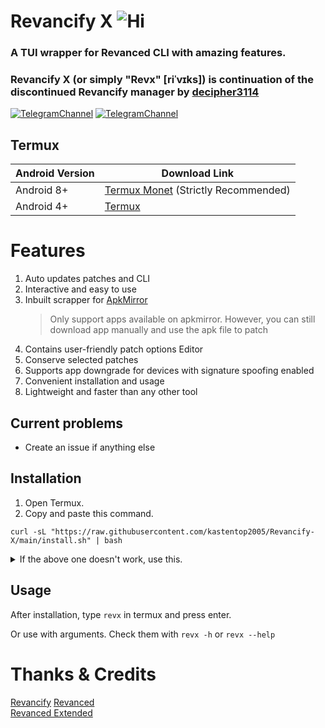 # Revancify X ![Hi](https://img.shields.io/github/stars/kastentop2005/Revancify-X?style=flat-square)
### A TUI wrapper for Revanced CLI with amazing features.
### Revancify X (or simply "Revx" [riˈvɪks]) is continuation of the discontinued Revancify manager by [decipher3114](https://github.com/decipher3114)

[![TelegramChannel](https://img.shields.io/badge/Telegram_Channel-2CA5E0?style=for-the-badge&logo=Telegram&logoColor=FFFFFF)](https://t.me/revancifyx) [![TelegramChannel](https://img.shields.io/badge/Telegram_Support_Chat-2CA5E0?style=for-the-badge&logo=Telegram&logoColor=FFFFFF)](https://t.me/revxchat)

## Termux
| Android Version | Download Link|
| ---- | ----- |
| Android 8+ | [Termux Monet](https://github.com/HardcodedCat/termux-monet/releases/latest) (Strictly Recommended)
| Android 4+ | [Termux](https://github.com/termux/termux-app/releases/latest)

# Features
1. Auto updates patches and CLI
2. Interactive and easy to use
3. Inbuilt scrapper for [ApkMirror](https://apkmirror.com)
    > Only support apps available on apkmirror. However, you can still download app manually and use the apk file to patch
4. Contains user-friendly patch options Editor
5. Conserve selected patches
6. Supports app downgrade for devices with signature spoofing enabled
7. Convenient installation and usage
6. Lightweight and faster than any other tool

## Current problems
- Create an issue if anything else

## Installation
1. Open Termux.  
2. Copy and paste this command.  
```
curl -sL "https://raw.githubusercontent.com/kastentop2005/Revancify-X/main/install.sh" | bash
```

<details>
  <summary>If the above one doesn't work, use this.</summary>

  ```
pkg update -y -o Dpkg::Options::="--force-confnew" && pkg install git -y && git clone --depth=1 https://github.com/kastentop2005/Revancify-X.git && ./Revancify-X/revx
```
</details>

## Usage
After installation, type `revx` in termux and press enter.

Or use with arguments. Check them with `revx -h` or `revx --help`

# Thanks & Credits
[Revancify](https://github.com/decipher3114/Revancify)
[Revanced](https://github.com/revanced)  
[Revanced Extended](https://github.com/inotia00)  
